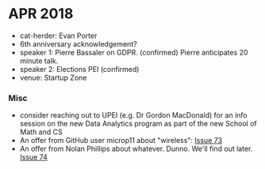 
# APR 2018

- cat-herder: Evan Porter
- 6th anniversary acknowledgement?
- speaker 1: Pierre Bassaler on GDPR. (confirmed) Pierre anticipates 20 minute talk.
- speaker 2: Elections PEI (confirmed) 
- venue: Startup Zone 

### Misc

* consider reaching out to UPEI (e.g. Dr Gordon MacDonald) for an info session on the new Data Analytics program as part of the new School of Math and CS
* An offer from GitHub user microp11 about "wireless": [Issue 73](https://github.com/peidevs/Event_Resources/issues/73)
* An offer from Nolan Phillips about whatever. Dunno. We'll find out later. [Issue 74](https://github.com/peidevs/Event_Resources/issues/74)
